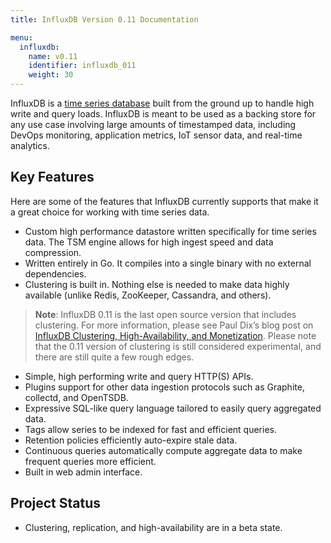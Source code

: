 ```yaml
---
title: InfluxDB Version 0.11 Documentation

menu:
  influxdb:
    name: v0.11
    identifier: influxdb_011
    weight: 30
---
```


InfluxDB is a [time series database](https://en.wikipedia.org/wiki/Time_series_database) built from the ground up to handle high write and query loads.
InfluxDB is meant to be used as a backing store for any use case involving large amounts of timestamped data, including DevOps monitoring, application metrics, IoT sensor data, and real-time analytics.

## Key Features

Here are some of the features that InfluxDB currently supports that make it a great choice for working with time series data.

* Custom high performance datastore written specifically for time series data.
The TSM engine allows for high ingest speed and data compression.
* Written entirely in Go.
It compiles into a single binary with no external dependencies.
* Clustering is built in.
Nothing else is needed to make data highly available (unlike Redis, ZooKeeper, Cassandra, and others).

> **Note**: InfluxDB 0.11 is the last open source version that includes clustering. For more information, please see Paul Dix’s blog post on [InfluxDB Clustering, High-Availability, and Monetization](https://influxdata.com/blog/update-on-influxdb-clustering-high-availability-and-monetization/). Please note that the 0.11 version of clustering is still considered experimental, and there are still quite a few rough edges.

* Simple, high performing write and query HTTP(S) APIs.
* Plugins support for other data ingestion protocols such as Graphite, collectd, and OpenTSDB.
* Expressive SQL-like query language tailored to easily query aggregated data.
* Tags allow series to be indexed for fast and efficient queries.
* Retention policies efficiently auto-expire stale data.
* Continuous queries automatically compute aggregate data to make frequent queries more efficient.
* Built in web admin interface.

## Project Status

* Clustering, replication, and high-availability are in a beta state.
